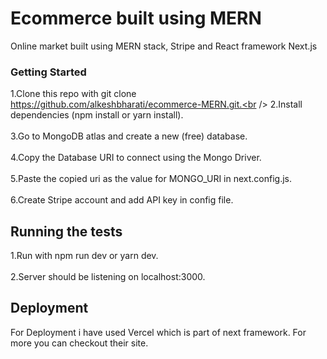 # Ecommerce built using MERN
Online market built using MERN stack, Stripe and React framework Next.js

### Getting Started

1.Clone this repo with git clone https://github.com/alkeshbharati/ecommerce-MERN.git.<br /> 
2.Install dependencies (npm install or yarn install).<br />  
3.Go to MongoDB atlas and create a new (free) database.<br />  
4.Copy the Database URI to connect using the Mongo Driver.<br />  
5.Paste the copied uri as the value for MONGO_URI in next.config.js.<br />  
6.Create Stripe account and add API key in config file.<br />   


## Running the tests

1.Run with npm run dev or yarn dev.<br />  
2.Server should be listening on localhost:3000. 

## Deployment

For Deployment i have used Vercel which is part of next framework. For more you can checkout their site.


